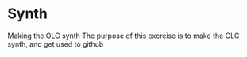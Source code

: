 # Synth
Making the OLC synth
The purpose of this exercise is to make the OLC synth, and get used to github